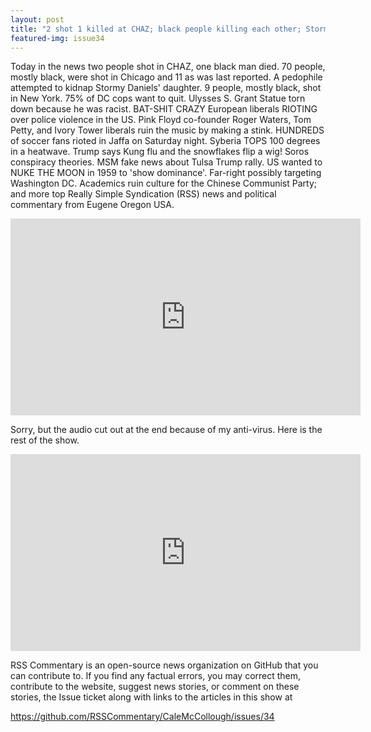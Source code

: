 ```yaml
---
layout: post
title: "2 shot 1 killed at CHAZ; black people killing each other; Stormy Daniels' daughter almost kidnapped"
featured-img: issue34
---
```


Today in the news two people shot in CHAZ, one black man died. 70 people, mostly black, were shot in Chicago and 11 as was last reported. A pedophile attempted to kidnap Stormy Daniels' daughter. 9 people, mostly black, shot in New York. 75% of DC cops want to quit. Ulysses S. Grant Statue torn down because he was racist. BAT-SHIT CRAZY European liberals RIOTING over police violence in the US. Pink Floyd co-founder Roger Waters, Tom Petty, and Ivory Tower liberals ruin the music by making a stink. HUNDREDS of soccer fans rioted in Jaffa on Saturday night. Syberia TOPS 100 degrees in a heatwave. Trump says Kung flu and the snowflakes flip a wig! Soros conspiracy theories. MSM fake news about Tulsa Trump rally. US wanted to NUKE THE MOON in 1959 to 'show dominance'. Far-right possibly targeting Washington DC. Academics ruin culture for the Chinese Communist Party; and more top Really Simple Syndication (RSS) news and political commentary from Eugene Oregon USA.

<iframe width="560" height="315" src="https://www.youtube.com/embed/khJi3zDOC5o" frameborder="0" allow="accelerometer; autoplay; encrypted-media; gyroscope; picture-in-picture" allowfullscreen></iframe>

Sorry, but the audio cut out at the end because of my anti-virus. Here is the rest of the show.

<iframe width="560" height="315" src="https://www.youtube.com/embed/9157IagvupE" frameborder="0" allow="accelerometer; autoplay; encrypted-media; gyroscope; picture-in-picture" allowfullscreen></iframe>

RSS Commentary is an open-source news organization on GitHub that you can contribute to. If you find any factual errors, you may correct them, contribute to the website, suggest news stories, or comment on these stories, the Issue ticket along with links to the articles in this show at 

<https://github.com/RSSCommentary/CaleMcCollough/issues/34>
